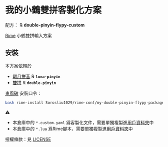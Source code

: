 # 我的小鶴雙拼客製化方案

配方： ℞ **double-pinyin-flypy-custom**

[Rime](https://rime.im) 小鶴雙拼輸入方案

## 安裝

本方案依賴於

  - [朙月拼音](https://github.com/rime/rime-luna-pinyin) ℞ **`luna-pinyin`**
  - [雙拼](https://github.com/rime/rime-double-pinyin) ℞ **`double-pinyin`**

[東風破](https://github.com/rime/plum) 安裝口令： 

```bash
bash rime-install Sorosliu1029/rime-conf/my-double-pinyin-flypy-packages.conf
```

⚠️

- 本倉庫中的 `*.custom.yaml` 爲客製化文件，需要單獨複製進[用戶資料夾](https://github.com/rime/home/wiki/UserData)中
- 本倉庫中的 `*.lua` 爲Rime腳本，需要單獨複製進[用戶資料夾](https://github.com/rime/home/wiki/UserData)中

授權條款：見 [LICENSE](LICENSE)
